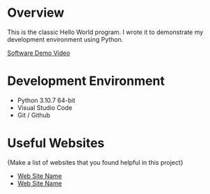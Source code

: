 # Overview

This is the classic Hello World program. I wrote it to demonstrate my development environment using Python.

[Software Demo Video](http://youtube.link.goes.here)

# Development Environment

* Python 3.10.7 64-bit
* Visual Studio Code
* Git / Github

# Useful Websites

{Make a list of websites that you found helpful in this project}
* [Web Site Name](http://url.link.goes.here)
* [Web Site Name](http://url.link.goes.here)
